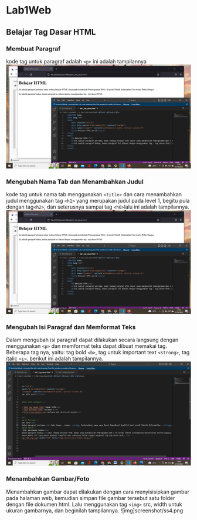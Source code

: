 # Lab1Web
## Belajar Tag Dasar HTML

### Membuat Paragraf 
kode tag untuk paragraf adalah `<p>`
ini adalah tampilannya
![gambar1](screenshot/ss1.png)

### Mengubah Nama Tab dan Menambahkan Judul
kode tag untuk nama tab menggunakan `<title>` dan cara menambahkan judul menggunakan tag `<h1>` yang merupakan judul pada level 1, begitu pula dengan tag`<h2>`, dan seterusnya sampai tag `<h6>`lalu ini adalah tampilannya.
![gambar2](screenshot/ss2.png)

### Mengubah Isi Paragraf dan Memformat Teks
Dalam mengubah isi paragraf dapat dilakukan secara langsung dengan menggunakan `<p>` dan memformat teks dapat dibuat memakai tag. Beberapa tag nya, yaitu: tag bold `<b>`, tag untuk important text `<strong>`, tag italic `<i>`. berikut ini adalah tampilannya.
![gambar3](screenshot/ss3.png)

### Menambahkan Gambar/Foto
Menambahkan gambar dapat dilakukan dengan cara menyisisipkan gambar pada halaman web, kemudian
simpan file gambar tersebut satu folder dengan file dokumen html. Lalu menggunakan tag `<img>` src, width untuk ukuran gambarnya, dan beginilah tampilannya.
![img]screenshot/ss4.png 
